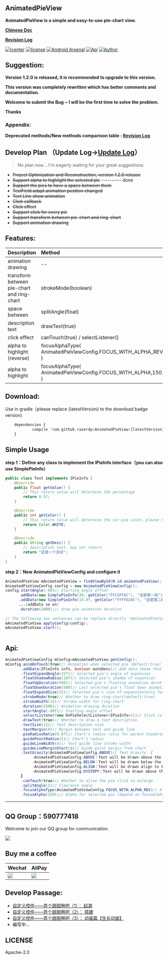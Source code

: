 AnimatedPieView
---
**AnimatedPieView is a simple and easy-to-use pie-chart view.**
 
[**Chinese Doc**](https://github.com/razerdp/AnimatedPieView/blob/master/README.md)

[**Revision Log**](https://github.com/razerdp/AnimatedPieView/blob/master/REVISION_LOG.md)

[![jcenter](https://api.bintray.com/packages/razerdp/maven/AnimatedPieView/images/download.svg)](https://bintray.com/razerdp/maven/AnimatedPieView/_latestVersion)
[![license](https://img.shields.io/badge/license-Apache--2.0-blue.svg)](https://github.com/razerdp/AnimatedPieView/blob/master/LICENSE)
[![Android Arsenal](https://img.shields.io/badge/Android%20Arsenal-AnimatedPieView-brightgreen.svg?style=flat)](https://android-arsenal.com/details/1/6507)
[![Api](https://img.shields.io/badge/Api-14%2B-green.svg)](https://img.shields.io/badge/Api-14%2B-green.svg)
[![Author](https://img.shields.io/badge/Author-razerdp-blue.svg)](https://github.com/razerdp) 

Suggestion:
---

**Version 1.2.0 is released, it is recommended to upgrade to this version.**

**This version was completely rewritten which has better comments and documentation.**

**Welcome to submit the Bug ~ I will be the first time to solve the problem.**

**Thanks**

### Appendix:

**Deprecated methods/New methods comparison table : [**Revision Log**](https://github.com/razerdp/AnimatedPieView/blob/master/REVISION_LOG.md)**


Develop Plan （Update Log->[Update Log](https://github.com/razerdp/AnimatedPieView/blob/master/UPDATE_LOG.md)）
-------------------------------------------------------------------------------------------------------------

  > No plan now....I'm eagerly waiting for your great suggestions.
  
  * ~~Project Optimization and Reconstruction, version 1.2.0 release~~
  * ~~Support alpha to highlight the selected pie~~ ---------- done
  * ~~Support the pies to have a space between them~~
  * ~~TextField adapt animation position changed~~
  * ~~Text Line show animation~~
  * ~~Click callback~~
  * ~~Click effect~~
  * ~~Support click for every pie~~
  * ~~Support transform between pie-chart and ring-chart~~
  * ~~Support animation drawing~~

Features:
---

| Description        | Method    |  Preview  |
| --------   | :-----   | ---- |
| animation drawing        | --      |   ![pie_animation](https://github.com/razerdp/AnimatedPieView/blob/master/art/pie_animation.gif)    |
| transform between pie-chart and ring-chart        | strokeMode(boolean)      |   ![pie_switch](https://github.com/razerdp/AnimatedPieView/blob/master/art/pie_switch.gif)    |
| space between       | splitAngle(float)      |   ![pie_split_angle](https://github.com/razerdp/AnimatedPieView/blob/master/art/pie_split_angle.gif)    |
| description text       | drawText(true)      |   ![pie_with_text](https://github.com/razerdp/AnimatedPieView/blob/master/art/pie_with_text.gif)    |
| click effect       | canTouch(true) / selectListener()    |   ![pie_click_effect](https://github.com/razerdp/AnimatedPieView/blob/master/art/pie_click_effect.gif)    |
| alpha to highlight (reverse)      | focusAlphaType(<br>AnimatedPieViewConfig.FOCUS_WITH_ALPHA_REV,150<br>)    |   ![pie_click_with_focus_alpha_type_rev](https://github.com/razerdp/AnimatedPieView/blob/master/art/pie_click_with_focus_alpha_type_rev.gif)    |
| alpha to highlight       | focusAlphaType(<br>AnimatedPieViewConfig.FOCUS_WITH_ALPHA,150<br>)    |   ![pie_click_with_focus_alpha_type](https://github.com/razerdp/AnimatedPieView/blob/master/art/pie_click_with_focus_alpha_type.gif)    |

Download:
---

Use in gradle（please replace {latestVersion} to the download badge version）

```xml
	dependencies {
	        compile 'com.github.razerdp:AnimatedPieView:{latestVersion}'
	}
```

Simple Usage
---

**step 1：Define any class to implement the IPieInfo interface（you can also use SimplePieInfo）**

```java
public class Test implements IPieInfo {
    @Override
    public float getValue() {
        // This return value will determine the percentage
        return 0.5f;
    }

    @Override
    public int getColor() {
        // This return value will determine the cur-pie color，please return @colorInt，but not @colorRes
        return Color.WHITE;
    }

    @Override
    public String getDesc() {
        // description text, may not return
        return "这是一个测试";
    }
}
```

**step 2：New AnimatedPieViewConfig and configure it**


```java
AnimatedPieView mAnimatedPieView = findViewById(R.id.animatedPieView);
AnimatedPieViewConfig config = new AnimatedPieViewConfig();
config.startAngle(-90)// Starting angle offset
      .addData(new SimplePieInfo(30, getColor("FFC5FF8C"), "这是第一段"))//Data (bean that implements the IPieInfo interface)
      .addData(new SimplePieInfo(18.0f, getColor("FFFFD28C"), "这是第二段"))
      ...(addData so on)
      .duration(2000);// draw pie animation duration
                
// The following two sentences can be replace directly 'mAnimatedPieView.start (config); '
mAnimatedPieView.applyConfig(config);
mAnimatedPieView.start();
        
```

Api:
---

```java
AnimatedPieViewConfig mConfig=mAnimatedPieView.getConfig();
mConfig.animOnTouch(true)// Animation when selected pie（default:true）
       .addData(IPieInfo info, boolean autoDesc)// Add data (bean that implements the IPieInfo interface).autoDesc：automatically add description（e.g. 8.8%）
       .floatExpandAngle(15f)// Selected pie's angle of expansion
       .floatShadowRadius(18f)// Selected pie's shadow of expansion
       .floatUpDuration(500)// Selected pie's floating animation duration
       .floatDownDuration(500)// Last selected pie's float down animation duration
       .floatExpandSize(15)// Selected pie's size of expansion(only for pie-chart,not ring-chart)
       .strokeMode(true)// Whether to draw ring-chart(default:true)
       .strokeWidth(15)// Stroke width for ring-chart 
       .duration(2500)// Animation drawing duration
       .startAngle(-90f)// Starting angle offset
       .selectListener(new OnPieSelectListener<IPieInfo>())// Click callback
       .drawText(true)// Whether to draw a text description
       .textSize(12)// Text description size
       .textMargin(8)// Margin between text and guide line
       .pieRadiusRatio(0.8f)// Chart's radius ratio for parent ViewGroup
       .guidePointRadius(2)// Chart's radius
       .guideLineWidth(4)// Text guide line stroke width
       .guideLineMarginStart(8)// Guide point margin from chart
       .textGravity(AnimatedPieViewConfig.ABOVE)// Text Gravity 【
            -AnimatedPieViewConfig.ABOVE：Text will be drawn above the guide line
            -AnimatedPieViewConfig.BELOW：Text will be drawn below the guide line
            -AnimatedPieViewConfig.ALIGN：Text will be drawn align to the guide line
            -AnimatedPieViewConfig.DYSTOPY：Text will be drawn above the line in the 1, 2 quadrants and below the line in the 3, 4 quadrants
       】
       .canTouch(true)// Whether to allow the pie click to enlarge
       .splitAngle(1)// Clearance angle
       .focusAlphaType(AnimatedPieViewConfig.FOCUS_WITH_ALPHA_REV)// Alpha change mode for selected pie
       .focusAlpha(150);// Alpha for selected pie (depend on focusAlphaType)
```

---

QQ Group：590777418
------------------

Welcome to join our QQ group for communication.

![](https://github.com/razerdp/FriendCircle/blob/master/qqgroup.png)

Buy me a coffee
--------------------------------------

| Wechat | AliPay |
| ---- | ---- | 
| ![](https://github.com/razerdp/FriendCircle/blob/master/wechat.png)      | ![](https://github.com/razerdp/FriendCircle/blob/master/alipay.png) |


Develop Passage:
----------------

 * [自定义控件——弄个甜甜圈吧（1）： 起源](http://www.jianshu.com/p/b2a2d82e107e)
 * [自定义控件——弄个甜甜圈吧（2）： 搭建](http://www.jianshu.com/p/562c525ff927)
 * [自定义控件——弄个甜甜圈吧（3）： 动画篇【生长动画】](http://www.jianshu.com/p/f7842a97cb3e)
 * 编写中...

LICENSE
---

Apache-2.0
   
   

   



